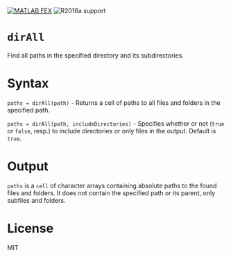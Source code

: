 [![MATLAB FEX](https://img.shields.io/badge/MATLAB%20FEX-findduplicates-blue.svg)](https://mathworks.com/matlabcentral/fileexchange/65744-dirall)
![R2016a support](https://img.shields.io/badge/supports-R2016a%20and%20up-brightgreen.svg)

# `dirAll`

Find all paths in the specified directory and its subdirectories.

# Syntax

`paths = dirAll(path)` - Returns a cell of paths to all files and folders in the specified path.

`paths = dirAll(path, includeDirectories)` - Specifies whether or not (`true` or `false`, resp.) to include directories or only files in the output. Default is `true`.

# Output

`paths` is a `cell` of character arrays containing absolute paths to the found files and folders. It does not contain the specified path or its parent, only subfiles and folders.

# License

MIT
